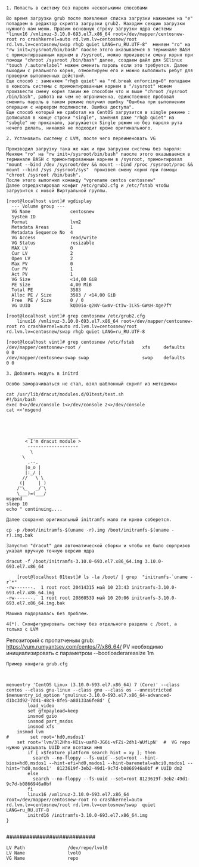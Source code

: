 

	1. Попасть в систему без пароля несколькими способами

	Во время загрузки grub после появления списка загрузки нажимаем на "e" попадаем в редактор скрипта загрузки grub2. Находим секцию загрузки нужного нам меню. Правим основную строку загрузки ядра системы "linux16 /vmlinuz-3.10.0-693.el7.x86_64 root=/dev/mapper/centosnew-root ro crashkernel=auto rd.lvm.lv=centosnew/root rd.lvm.lv=centosnew/swap rhgb quiet LANG=ru_RU.UTF-8"  меняем "ro" на "rw init=/sysroot/bin/bash" паосле этого оказываемся в терминале BASH с примонтированным корнем в /sysroot, можно произвести смену корня при помощи "chroot /sysroot /bin/bash" далее, создаем файл для SElinux "touch /.autorelabel" можем сменить пароль если это требуется. Далее выходим с реального корня, отмонтируем его и можно выполнить ребут для проверки выполненных действий.
	Еще способ : заменяем "rhgb quiet" на "rd.break enforcing=0" попадаем в консоль системы с примонтированным корнем в "/sysroot" можем произвести смену корня таким же способом что и выше "chroot /sysroot /bin/bash", работа ни чем не ограниченна, единственное пробовал сменить пароль в таком режиме получил ошибку "Ошибка при выполнении операции с маркером подлиности. Ошибка доступа".
	Еще способ который не сработал на CentOS загрузится в single режиме : дописывал в конце строки "single", заменял даже "rhgb quiet" на "subgle" не проканало, загружается Single режим но без пароля рута нечего делать, никакой не подходит кроме оригинального.

	2. Установить систему с LVM, после чего переименовать VG

	Производил загрузку така же как и при загрузки системы без пароля:
	Меняем "ro" на "rw init=/sysroot/bin/bash" паосле этого оказываемся в терминале BASH с примонтированным корнем в /sysroot, примонтировал "mount --bind /dev /sysroot/dev && mount --bind /proc /sysroot/proc && mount --bind /sys /sysroot/sys"  произвел смену корня при помощи "chroot /sysroot /bin/bash". 
	После этого выполнил команду "vgrename centos centosnew"
	Далее отредактировал конфиг /etc/grub2.cfg и /etc/fstab чтобы загрузится с новой Виртуальной группы.

```
[root@localhost vint]# vgdisplay
  --- Volume group ---
  VG Name               centosnew
  System ID
  Format                lvm2
  Metadata Areas        1
  Metadata Sequence No  4
  VG Access             read/write
  VG Status             resizable
  MAX LV                0
  Cur LV                2
  Open LV               2
  Max PV                0
  Cur PV                1
  Act PV                1
  VG Size               <14,00 GiB
  PE Size               4,00 MiB
  Total PE              3583
  Alloc PE / Size       3583 / <14,00 GiB
  Free  PE / Size       0 / 0
  VG UUID               kQD0io-q2NV-GwAv-CtIw-ILk5-GWsH-Xge7fY

```
```
[root@localhost vint]# grep centosnew /etc/grub2.cfg
	linux16 /vmlinuz-3.10.0-693.el7.x86_64 root=/dev/mapper/centosnew-root ro crashkernel=auto rd.lvm.lv=centosnew/root rd.lvm.lv=centosnew/swap rhgb quiet LANG=ru_RU.UTF-8

[root@localhost vint]# grep centosnew /etc/fstab
/dev/mapper/centosnew-root /                       xfs     defaults        0 0
/dev/mapper/centosnew-swap swap                    swap    defaults        0 0

```



	3. Добавить модуль в initrd

	Особо заморачиваться не стал, взял шаблонный скрипт из методички


```
cat /usr/lib/dracut/modules.d/01test/test.sh 
#!/bin/bash
exec 0<>/dev/console 1<>/dev/console 2<>/dev/console
cat <<'msgend




        ___________________
       < I'm dracut module >
        -------------------
         \
	  \
	    .--.
	   |o_o |
	   |:_/ |
	  //   \ \
	 (|     | )
	/'\_   _/`\
	\___)=(___/
msgend
sleep 10
echo " continuing....

```


	Далее сохранил оригинальный initramfs мало ли криво соберется.

	cp -p /boot/initramfs-$(uname -r).img /boot/initramfs-$(uname -r).img.bak

	Запустил "dracut" для автоматической сборки и чтобы не было сюрпризов указал вручную точную версию ядра

	dracut -f /boot/initramfs-3.10.0-693.el7.x86_64.img 3.10.0-693.el7.x86_64

```
	[root@localhost 01test]# ls -la /boot/ | grep  "initramfs-`uname -r`*"
-rw-------.  1 root root 20414315 май 10 23:43 initramfs-3.10.0-693.el7.x86_64.img
-rw-------.  1 root root 20860539 май 10 20:06 initramfs-3.10.0-693.el7.x86_64.img.bak

```
	Машина подорвалась без проблем.

	4(*). Сконфигурировать систему без отдельного раздела с /boot, а только с LVM
Репозиторий с пропатченым grub: https://yum.rumyantsev.com/centos/7/x86_64/
PV необходимо инициализировать с параметром --bootloaderareasize 1m

	Пример конфига grub.cfg	


```


menuentry 'CentOS Linux (3.10.0-693.el7.x86_64) 7 (Core)' --class centos --class gnu-linux --class gnu --class os --unrestricted $menuentry_id_option 'gnulinux-3.10.0-693.el7.x86_64-advanced-d1bc3d92-7d41-48c9-8fe5-a80133a6fe8d' {
        load_video
        set gfxpayload=keep
        insmod gzio
        insmod part_msdos
        insmod xfs
	insmod lvm
#        set root='hd0,msdos1'
	set root='lvm/3l2Hhs-HIiv-uaf8-JG6i-vFZi-2dh1-WUfLpN'  #  VG repo нужно указывать UUID или всетаки имя
        if [ x$feature_platform_search_hint = xy ]; then
          search --no-floppy --fs-uuid --set=root --hint-bios=hd0,msdos1 --hint-efi=hd0,msdos1 --hint-baremetal=ahci0,msdos1 --hint='hd0,msdos1'  8123619f-3eb2-49d1-9c7d-b0866946a0bf # UUID dm2
        else
          search --no-floppy --fs-uuid --set=root 8123619f-3eb2-49d1-9c7d-b0866946a0bf
        fi
        linux16 /vmlinuz-3.10.0-693.el7.x86_64 root=/dev/mapper/centosnew-root ro crashkernel=auto rd.lvm.lv=centosnew/root rd.lvm.lv=centosnew/swap  quiet LANG=ru_RU.UTF-8
        initrd16 /initramfs-3.10.0-693.el7.x86_64.img
}


```
###########################

```
LV Path                /dev/repo/lvol0
LV Name                lvol0
VG Name                repo

```
